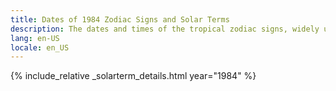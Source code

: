 ```yaml
---
title: Dates of 1984 Zodiac Signs and Solar Terms
description: The dates and times of the tropical zodiac signs, widely used in western astrology, and solar terms of year 1984
lang: en-US
locale: en_US
---
```

{% include_relative _solarterm_details.html year="1984" %}
